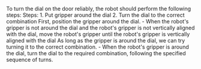 To turn the dial on the door reliably, the robot should perform the following steps:
    Steps:  1. Put gripper around the dial  2. Turn the dial to the correct combination
    First, position the gripper around the dial.
    - When the robot's gripper is not around the dial and the robot's gripper is not vertically aligned with the dial, move the robot's gripper until the robot's gripper is vertically aligned with the dial
    As long as the gripper is around the dial, we can try turning it to the correct combination.
    - When the robot's gripper is around the dial, turn the dial to the required combination, following the specified sequence of turns.